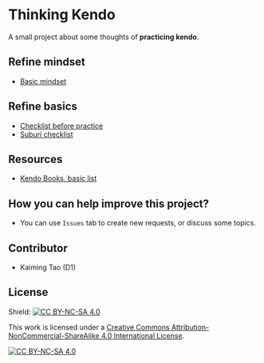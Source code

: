 # Thinking Kendo

A small project about some thoughts of **practicing kendo**.


## Refine mindset

- [Basic mindset](./mindset.md)

## Refine basics

- [Checklist before practice](checklist_before_practice.md)
- [Suburi checklist](./suburi_checklist.md)


## Resources

- [Kendo Books, basic list](./Book_list_1.md)

## How you can help improve this project?

- You can use `Issues` tab to create new requests, or discuss some topics.

## Contributor

- Kaiming Tao (D1)

## License

Shield: [![CC BY-NC-SA 4.0][cc-by-nc-sa-shield]][cc-by-nc-sa]

This work is licensed under a
[Creative Commons Attribution-NonCommercial-ShareAlike 4.0 International License][cc-by-nc-sa].

[![CC BY-NC-SA 4.0][cc-by-nc-sa-image]][cc-by-nc-sa]

[cc-by-nc-sa]: http://creativecommons.org/licenses/by-nc-sa/4.0/
[cc-by-nc-sa-image]: https://licensebuttons.net/l/by-nc-sa/4.0/88x31.png
[cc-by-nc-sa-shield]: https://img.shields.io/badge/License-CC%20BY--NC--SA%204.0-lightgrey.svg
